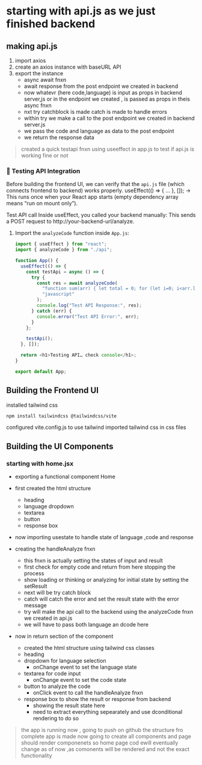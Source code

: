 # starting with api.js as we just finished backend 

## making api.js
1. import axios
2. create an axios instance with baseURL API 
3. export the instance
    - async await fnxn 
    - await response from the post endpoint we created in backend 
    - now whatevr (here code,language) is input as props in backend server,js or in the endpoint we created , is passed as props in theis async fnxn
    - nxt try catchblock is made catch is made to handle errors 
    - within try  we make a call to the post endpoint we created in backend server.js
    - we pass the code and language as data to the post endpoint
    - we return the response data

> created a quick testapi fnxn using useeffect in app.js to test if api.js is working fine or not

### 🔧 Testing API Integration

Before building the frontend UI, we can verify that the `api.js` file (which connects frontend to backend) works properly.
useEffect(() => { ... }, []);
→ This runs once when your React app starts (empty dependency array means “run on mount only”).

Test API call
Inside useEffect, you called your backend manually:
This sends a POST request to http://your-backend-url/analyze.

1. Import the `analyzeCode` function inside `App.js`:
   ```js
   import { useEffect } from "react";
   import { analyzeCode } from "./api";

   function App() {
     useEffect(() => {
       const testApi = async () => {
         try {
           const res = await analyzeCode(
             "function sum(arr) { let total = 0; for (let i=0; i<arr.length; i++) total += arr[i]; return total; }",
             "javascript"
           );
           console.log("Test API Response:", res);
         } catch (err) {
           console.error("Test API Error:", err);
         }
       };

       testApi();
     }, []);

     return <h1>Testing API… check console</h1>;
   }

   export default App;

## Building the Frontend UI
installed tailwind css 
``` bash 
npm install tailwindcss @tailwindcss/vite
``` 
configured vite.config.js to use tailwind 
imported tailwind css in css files 

## Building the UI Components

### starting with home.jsx
- exporting a functional component Home
- first created the html structure 
  - heading 
  - language dropdown
  - textarea
  - button 
  - response box
- now importing usestate to handle state of language ,code and response
- creating the handleAnalyze fnxn
  - this fnxn is actually setting the states of input and result
  - first check for empty code and return from here stopping the process 
  - show loading or thinking or analyzing for initial state by setting the setResult 
  - next will be try catch block 
  - catch will catch the error and set the result state with the error message
  - try will make the api call to the backend using the analyzeCode fnxn we created in api.js
  - we will have to pass both language an dcode here 

- now in return section of the component 
  - created the html structure using tailwind css classes
  - heading 
  - dropdown for language selection 
    - onChange event to set the language state 
  - textarea for code input 
    - onChange event to set the code state 
  - button to analyze the code 
    - onClick event to call the handleAnalyze fnxn
  - response box to show the result or response from backend
    - showing the result state here
    - need to extract everything sepearately and use dconditional rendering to do so 
  
> the app is running now , going to push on github 
> the structure fro complete app is made now 
>going to create all components and page should render componenets so home page cod ewill eventually change as of now ,as comonents will be rendered and not the exact functionality 




